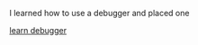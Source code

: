 I learned how to use a debugger and placed one

[learn debugger](https://www.youtube.com/watch?v=H0XScE08hy8)